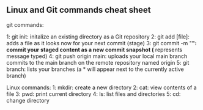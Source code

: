 Linux and Git commands cheat sheet
-------------------------------------------------

git commands:

1: git init: initalize an existing directory as a Git repository
2: git add [file]: adds a file as it looks now for your next commit (stage)
3: git commit -m "__": commit your staged content as a new commit snapshot (__ represents message typed)
4: git push origin main: uploads your local main branch commits to the main branch on the remote repository named origin
5: git branch: lists your branches (a * will appear next to the currently active branch)


Linux commands:
1: mkdir: create a new directory
2: cat: view contents of a file
3: pwd: print current directory
4: ls: list files and directories
5: cd: change directory
